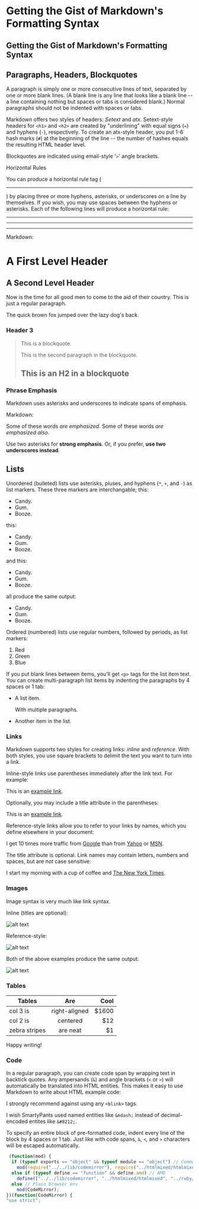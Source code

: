 # Getting the Gist of Markdown's Formatting Syntax

Getting the Gist of Markdown's Formatting Syntax
------------------------------------------------

[s]: /projects/markdown/syntax  "Markdown Syntax"
[d]: /projects/markdown/dingus  "Markdown Dingus"
[src]: /projects/markdown/basics.text

## Paragraphs, Headers, Blockquotes ##

A paragraph is simply one or more consecutive lines of text, separated
by one or more blank lines. (A blank line is any line that looks like
a blank line -- a line containing nothing but spaces or tabs is
considered blank.) Normal paragraphs should not be indented with
spaces or tabs.

Markdown offers two styles of headers: *Setext* and *atx*.
Setext-style headers for `<h1>` and `<h2>` are created by
"underlining" with equal signs (`=`) and hyphens (`-`), respectively.
To create an atx-style header, you put 1-6 hash marks (`#`) at the
beginning of the line -- the number of hashes equals the resulting
HTML header level.

Blockquotes are indicated using email-style '`>`' angle brackets.

Horizontal Rules

You can produce a horizontal rule tag (<hr />) by placing three or more hyphens, asterisks, or underscores on a line by themselves. If you wish, you may use spaces between the hyphens or asterisks. Each of the following lines will produce a horizontal rule:

* * *

***

- - -

Markdown:

A First Level Header
====================

A Second Level Header
---------------------

Now is the time for all good men to come to
the aid of their country. This is just a
regular paragraph.

The quick brown fox jumped over the lazy
dog's back.

### Header 3

> This is a blockquote.
>
> This is the second paragraph in the blockquote.
>
> ## This is an H2 in a blockquote


### Phrase Emphasis ###

Markdown uses asterisks and underscores to indicate spans of emphasis.

Markdown:

Some of these words *are emphasized*.
Some of these words _are emphasized also_.

Use two asterisks for **strong emphasis**.
Or, if you prefer, __use two underscores instead__.

## Lists ##

Unordered (bulleted) lists use asterisks, pluses, and hyphens (`*`,
`+`, and `-`) as list markers. These three markers are
interchangable; this:

* Candy.
* Gum.
* Booze.

this:

+ Candy.
+ Gum.
+ Booze.

and this:

- Candy.
- Gum.
- Booze.

all produce the same output:

<ul>
  <li>Candy.</li>
  <li>Gum.</li>
  <li>Booze.</li>
</ul>

Ordered (numbered) lists use regular numbers, followed by periods, as
list markers:

1. Red
2. Green
3. Blue

If you put blank lines between items, you'll get `<p>` tags for the
list item text. You can create multi-paragraph list items by indenting
the paragraphs by 4 spaces or 1 tab:

* A list item.

  With multiple paragraphs.

* Another item in the list.

### Links ###

Markdown supports two styles for creating links: *inline* and
*reference*. With both styles, you use square brackets to delimit the
text you want to turn into a link.

Inline-style links use parentheses immediately after the link text.
For example:

This is an [example link](http://example.com/).

Optionally, you may include a title attribute in the parentheses:

This is an [example link](http://example.com/ "With a Title").

Reference-style links allow you to refer to your links by names, which
you define elsewhere in your document:

I get 10 times more traffic from [Google][1] than from
[Yahoo][2] or [MSN][3].

[1]: http://google.com/        "Google"
[2]: http://search.yahoo.com/  "Yahoo Search"
[3]: http://search.msn.com/    "MSN Search"

The title attribute is optional. Link names may contain letters,
numbers and spaces, but are *not* case sensitive:

I start my morning with a cup of coffee and
[The New York Times][NY Times].

[ny times]: http://www.nytimes.com/

### Images ###

Image syntax is very much like link syntax.

Inline (titles are optional):

![alt text](https://picsum.photos/1024/768 "Title")

Reference-style:

![alt text][id]

[id]: https://picsum.photos/1024/768 "Title"

Both of the above examples produce the same output:

<img src="https://picsum.photos/1024/768" alt="alt text" title="Title" />

### Tables ###

| Tables        | Are           | Cool  |
| ------------- |:-------------:| -----:|
| col 3 is      | right-aligned | $1600 |
| col 2 is      | centered      |   $12 |
| zebra stripes | are neat      |    $1 |

Happy writing!


### Code ###

In a regular paragraph, you can create code span by wrapping text in
backtick quotes. Any ampersands (`&`) and angle brackets (`<` or
`>`) will automatically be translated into HTML entities. This makes
it easy to use Markdown to write about HTML example code:

I strongly recommend against using any `<blink>` tags.

I wish SmartyPants used named entities like `&mdash;`
instead of decimal-encoded entites like `&#8212;`.

To specify an entire block of pre-formatted code, indent every line of
the block by 4 spaces or 1 tab. Just like with code spans, `&`, `<`,
and `>` characters will be escaped automatically.


```javascript
 (function(mod) {
  if (typeof exports == "object" && typeof module == "object") // CommonJS
    mod(require("../../lib/codemirror"), require("../htmlmixed/htmlmixed"), require("../ruby/ruby"));
  else if (typeof define == "function" && define.amd) // AMD
    define(["../../lib/codemirror", "../htmlmixed/htmlmixed", "../ruby/ruby"], mod);
  else // Plain browser env
    mod(CodeMirror);
})(function(CodeMirror) {
"use strict";
```
